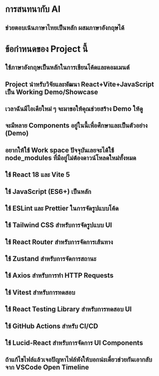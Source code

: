 # การสนทนากับ AI
## ช่วยตอบเน้นภาษาไทยเป็นหลัก ผสมภาษาอังกฤษได้
# ข้อกำหนดของ Project นี้
## ใช้ภาษาอังกฤษเป็นหลักในการเขียนโค้ดและคอมเมนต์
## Project นำหรับวิจัยและพัฒนา React+Vite+JavaScript เป็น Working Demo/Showcase
## เวลาฉันมีไอเดียใหม่ ๆ จะมาขอให้คุณช่วยสร้าง Demo ให้ดู
## จะมีหลาย Components อยู่ในนี้เพื่อศึกษาและเป็นตัวอย่าง (Demo)
## อยากให้ใช้ Work space ปัจจุบันเลยจะได้ใช้ node_modules ที่มีอยู่ไม่ต้องดาวน์โหลดใหม่ทั้งหมด
## ใช้ React 18 และ Vite 5
## ใช้ JavaScript (ES6+) เป็นหลัก
## ใช้ ESLint และ Prettier ในการจัดรูปแบบโค้ด
## ใช้ Tailwind CSS สำหรับการจัดรูปแบบ UI
## ใช้ React Router สำหรับการจัดการเส้นทาง
## ใช้ Zustand สำหรับการจัดการสถานะ
## ใช้ Axios สำหรับการทำ HTTP Requests
## ใช้ Vitest สำหรับการทดสอบ
## ใช้ React Testing Library สำหรับการทดสอบ UI
## ใช้ GitHub Actions สำหรับ CI/CD
## ใช้ Lucid-React สำหรับการจัดการ UI Components
## ถ้าแก้ไขไฟล์แล้วเจอปัญหาไฟล์พังให้บอกน่ะเดี๋ยวช่วยกันเอากลับจาก VSCode Open Timeline
